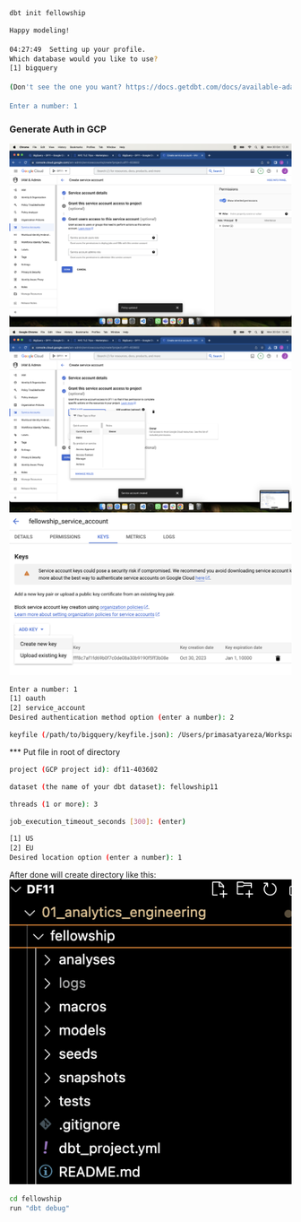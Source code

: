 ```sh 
dbt init fellowship
```

```sh
Happy modeling!

04:27:49  Setting up your profile.
Which database would you like to use?
[1] bigquery

(Don't see the one you want? https://docs.getdbt.com/docs/available-adapters)

Enter a number: 1
```

### Generate Auth in GCP

![sa1](../images/1_sa.png)
![sa2](../images/1_1_sa.png)
![sa3](../images/1_2_sa.png)


```sh
Enter a number: 1
[1] oauth
[2] service_account
Desired authentication method option (enter a number): 2
```

```sh
keyfile (/path/to/bigquery/keyfile.json): /Users/primasatyareza/Workspace/Iykra/DF11/DF11/df11-403602-fff8c7af1fd6.json
```
*** Put file in root of directory

```sh
project (GCP project id): df11-403602
```

```sh
dataset (the name of your dbt dataset): fellowship11   
```

```sh
threads (1 or more): 3
```

```sh
job_execution_timeout_seconds [300]: (enter)
```

```sh
[1] US
[2] EU
Desired location option (enter a number): 1
```

After done will create directory like this:
![sa2](../images/1_3_sa.png)

```sh
cd fellowship
run "dbt debug"
```